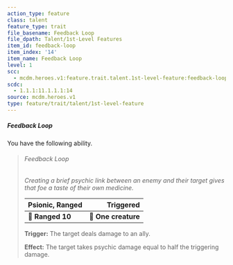```yaml
---
action_type: feature
class: talent
feature_type: trait
file_basename: Feedback Loop
file_dpath: Talent/1st-Level Features
item_id: feedback-loop
item_index: '14'
item_name: Feedback Loop
level: 1
scc:
  - mcdm.heroes.v1:feature.trait.talent.1st-level-feature:feedback-loop
scdc:
  - 1.1.1:11.1.1.1:14
source: mcdm.heroes.v1
type: feature/trait/talent/1st-level-feature
---
```


##### Feedback Loop

You have the following ability.

<!-- -->
> ###### Feedback Loop
>
> *Creating a brief psychic link between an enemy and their target gives that foe a taste of their own medicine.*
>
> | **Psionic, Ranged** |       **Triggered** |
> | ------------------- | ------------------: |
> | **📏 Ranged 10**    | **🎯 One creature** |
>
> **Trigger:** The target deals damage to an ally.
>
> **Effect:** The target takes psychic damage equal to half the triggering damage.
